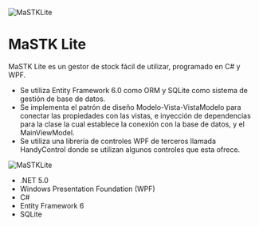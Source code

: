 ![MaSTKLite](https://user-images.githubusercontent.com/93444165/139557803-80b987e7-adba-4dc3-a95e-f38f0ad3aadb.png)

# MaSTK Lite
MaSTK Lite es un gestor de stock fácil de utilizar, programado en C# y WPF.

- Se utiliza Entity Framework 6.0 como ORM y SQLite como sistema de gestión de base de datos.
- Se implementa el patrón de diseño Modelo-Vista-VistaModelo para conectar las propiedades con las vistas, e inyección de dependencias para la clase la cual establece la conexión con la base de datos, y el MainViewModel.
- Se utiliza una librería de controles WPF de terceros llamada HandyControl donde se utilizan algunos controles que esta ofrece.

![MaSTKLite](https://user-images.githubusercontent.com/93444165/139869068-b30c16a5-f721-4d54-a9be-73336dd3af55.gif)

- .NET 5.0
- Windows Presentation Foundation (WPF)
- C#
- Entity Framework 6
- SQLite
